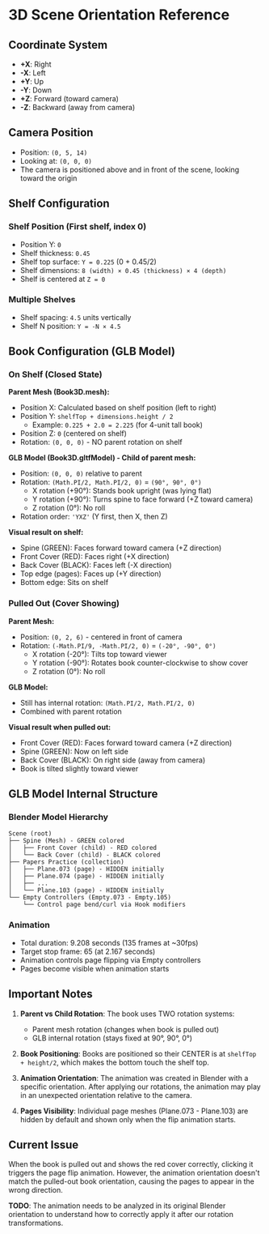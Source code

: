 # 3D Scene Orientation Reference

## Coordinate System
- **+X**: Right
- **-X**: Left
- **+Y**: Up
- **-Y**: Down
- **+Z**: Forward (toward camera)
- **-Z**: Backward (away from camera)

## Camera Position
- Position: `(0, 5, 14)`
- Looking at: `(0, 0, 0)`
- The camera is positioned above and in front of the scene, looking toward the origin

## Shelf Configuration

### Shelf Position (First shelf, index 0)
- Position Y: `0`
- Shelf thickness: `0.45`
- Shelf top surface: `Y = 0.225` (0 + 0.45/2)
- Shelf dimensions: `8 (width) × 0.45 (thickness) × 4 (depth)`
- Shelf is centered at `Z = 0`

### Multiple Shelves
- Shelf spacing: `4.5` units vertically
- Shelf N position: `Y = -N × 4.5`

## Book Configuration (GLB Model)

### On Shelf (Closed State)

**Parent Mesh (Book3D.mesh):**
- Position X: Calculated based on shelf position (left to right)
- Position Y: `shelfTop + dimensions.height / 2`
  - Example: `0.225 + 2.0 = 2.225` (for 4-unit tall book)
- Position Z: `0` (centered on shelf)
- Rotation: `(0, 0, 0)` - NO parent rotation on shelf

**GLB Model (Book3D.gltfModel) - Child of parent mesh:**
- Position: `(0, 0, 0)` relative to parent
- Rotation: `(Math.PI/2, Math.PI/2, 0)` = `(90°, 90°, 0°)`
  - X rotation (+90°): Stands book upright (was lying flat)
  - Y rotation (+90°): Turns spine to face forward (+Z toward camera)
  - Z rotation (0°): No roll
- Rotation order: `'YXZ'` (Y first, then X, then Z)

**Visual result on shelf:**
- Spine (GREEN): Faces forward toward camera (+Z direction)
- Front Cover (RED): Faces right (+X direction)
- Back Cover (BLACK): Faces left (-X direction)
- Top edge (pages): Faces up (+Y direction)
- Bottom edge: Sits on shelf

### Pulled Out (Cover Showing)

**Parent Mesh:**
- Position: `(0, 2, 6)` - centered in front of camera
- Rotation: `(-Math.PI/9, -Math.PI/2, 0)` = `(-20°, -90°, 0°)`
  - X rotation (-20°): Tilts top toward viewer
  - Y rotation (-90°): Rotates book counter-clockwise to show cover
  - Z rotation (0°): No roll

**GLB Model:**
- Still has internal rotation: `(Math.PI/2, Math.PI/2, 0)`
- Combined with parent rotation

**Visual result when pulled out:**
- Front Cover (RED): Faces forward toward camera (+Z direction)
- Spine (GREEN): Now on left side
- Back Cover (BLACK): On right side (away from camera)
- Book is tilted slightly toward viewer

## GLB Model Internal Structure

### Blender Model Hierarchy
```
Scene (root)
├── Spine (Mesh) - GREEN colored
│   ├── Front Cover (child) - RED colored
│   └── Back Cover (child) - BLACK colored
├── Papers Practice (collection)
│   ├── Plane.073 (page) - HIDDEN initially
│   ├── Plane.074 (page) - HIDDEN initially
│   ├── ...
│   └── Plane.103 (page) - HIDDEN initially
└── Empty Controllers (Empty.073 - Empty.105)
    └── Control page bend/curl via Hook modifiers
```

### Animation
- Total duration: 9.208 seconds (135 frames at ~30fps)
- Target stop frame: 65 (at 2.167 seconds)
- Animation controls page flipping via Empty controllers
- Pages become visible when animation starts

## Important Notes

1. **Parent vs Child Rotation**: The book uses TWO rotation systems:
   - Parent mesh rotation (changes when book is pulled out)
   - GLB internal rotation (stays fixed at 90°, 90°, 0°)

2. **Book Positioning**: Books are positioned so their CENTER is at `shelfTop + height/2`, which makes the bottom touch the shelf top.

3. **Animation Orientation**: The animation was created in Blender with a specific orientation. After applying our rotations, the animation may play in an unexpected orientation relative to the camera.

4. **Pages Visibility**: Individual page meshes (Plane.073 - Plane.103) are hidden by default and shown only when the flip animation starts.

## Current Issue
When the book is pulled out and shows the red cover correctly, clicking it triggers the page flip animation. However, the animation orientation doesn't match the pulled-out book orientation, causing the pages to appear in the wrong direction.

**TODO**: The animation needs to be analyzed in its original Blender orientation to understand how to correctly apply it after our rotation transformations.
